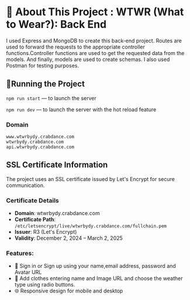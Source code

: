 # 📖 About This Project : WTWR (What to Wear?): Back End

I used Express and MongoDB to create this back-end project. Routes are used to forward the requests to the appropriate controller functions.Controller functions are used to get the requested data from the models. And finally, models are used to create schemas. I also used Postman for testing purposes.

## 🚀Running the Project

`npm run start` — to launch the server

`npm run dev` — to launch the server with the hot reload feature

### Domain

    www.wtwrbydy.crabdance.com
    wtwrbydy.crabdance.com
    api.wtwrbydy.crabdance.com

## SSL Certificate Information

The project uses an SSL certificate issued by Let's Encrypt for secure communication.

### Certificate Details

- **Domain**: wtwrbydy.crabdance.com
- **Certificate Path**: `/etc/letsencrypt/live/wtwrbydy.crabdance.com/fullchain.pem`
- **Issuer**: R3 (Let's Encrypt)
- **Validity**: December 2, 2024 – March 2, 2025

### Features:

- 🔎 Sign in or Sign up using your name,email address, password and Avatar URL
- 📌 Add clothes entering name and Image URL and choose the weather type using radio buttons.
- 🌐 Responsive design for mobile and desktop
